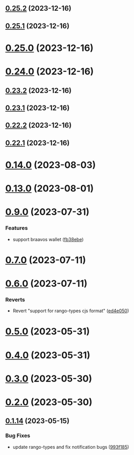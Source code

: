## [0.25.2](https://github.com/yeager-eren/rango-client/compare/provider-argentx@0.25.1...provider-argentx@0.25.2) (2023-12-16)



## [0.25.1](https://github.com/yeager-eren/rango-client/compare/provider-argentx@0.25.0...provider-argentx@0.25.1) (2023-12-16)



# [0.25.0](https://github.com/yeager-eren/rango-client/compare/provider-argentx@0.24.0...provider-argentx@0.25.0) (2023-12-16)



# [0.24.0](https://github.com/yeager-eren/rango-client/compare/provider-argentx@0.23.2...provider-argentx@0.24.0) (2023-12-16)



## [0.23.2](https://github.com/yeager-eren/rango-client/compare/provider-argentx@0.23.1...provider-argentx@0.23.2) (2023-12-16)



## [0.23.1](https://github.com/yeager-eren/rango-client/compare/provider-argentx@0.22.2...provider-argentx@0.23.1) (2023-12-16)



## [0.22.2](https://github.com/yeager-eren/rango-client/compare/provider-argentx@0.22.1-next.69...provider-argentx@0.22.2) (2023-12-16)



## [0.22.1](https://github.com/yeager-eren/rango-client/compare/provider-argentx@0.23.0...provider-argentx@0.22.1) (2023-12-16)



# [0.14.0](https://github.com/rango-exchange/rango-client/compare/provider-argentx@0.13.0...provider-argentx@0.14.0) (2023-08-03)



# [0.13.0](https://github.com/rango-exchange/rango-client/compare/provider-argentx@0.12.0...provider-argentx@0.13.0) (2023-08-01)



# [0.9.0](https://github.com/rango-exchange/rango-client/compare/provider-argentx@0.8.0...provider-argentx@0.9.0) (2023-07-31)


### Features

* support braavos wallet ([fb38ebe](https://github.com/rango-exchange/rango-client/commit/fb38ebef00a33b92cabf506c88ef83d8c77cce84))



# [0.7.0](https://github.com/rango-exchange/rango-client/compare/provider-argentx@0.6.0...provider-argentx@0.7.0) (2023-07-11)



# [0.6.0](https://github.com/rango-exchange/rango-client/compare/provider-argentx@0.5.0...provider-argentx@0.6.0) (2023-07-11)


### Reverts

* Revert "support for rango-types cjs format" ([ed4e050](https://github.com/rango-exchange/rango-client/commit/ed4e050bfc0dcde7aeffa6b0d73b02080a5721eb))



# [0.5.0](https://github.com/rango-exchange/rango-client/compare/provider-argentx@0.4.0...provider-argentx@0.5.0) (2023-05-31)



# [0.4.0](https://github.com/rango-exchange/rango-client/compare/provider-argentx@0.3.0...provider-argentx@0.4.0) (2023-05-31)



# [0.3.0](https://github.com/rango-exchange/rango-client/compare/provider-argentx@0.2.0...provider-argentx@0.3.0) (2023-05-30)



# [0.2.0](https://github.com/rango-exchange/rango-client/compare/provider-argentx@0.1.15...provider-argentx@0.2.0) (2023-05-30)



## [0.1.14](https://github.com/rango-exchange/rango-client/compare/provider-argentx@0.1.13...provider-argentx@0.1.14) (2023-05-15)


### Bug Fixes

* update rango-types and fix notification bugs ([993f185](https://github.com/rango-exchange/rango-client/commit/993f185e0b8c5e5e15a2c65ba2d85d1f9c8daa90))



